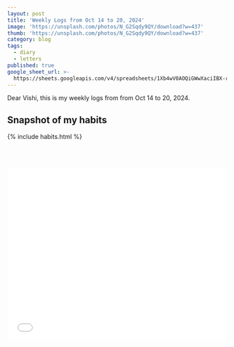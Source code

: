 ```yaml
---
layout: post
title: 'Weekly Logs from Oct 14 to 20, 2024'
image: 'https://unsplash.com/photos/N_G2Sqdy9QY/download?w=437'
thumb: 'https://unsplash.com/photos/N_G2Sqdy9QY/download?w=437'
category: blog
tags:
  - diary
  - letters
published: true
google_sheet_url: >-
  https://sheets.googleapis.com/v4/spreadsheets/1Xb4wV0AOQiGWwXaciIBX-rkFebzg8DlAcRcClshyAnA/values/Habits!A279:T291?alt=json&key=AIzaSyCgYRKf_apK3TUSYGO9WhQ5dN-ukY4H0gw
---
```


Dear Vishi, this is my weekly logs from from Oct 14 to 20, 2024.<!-- truncate_here -->

## Snapshot of my habits

{% include habits.html %}

<br/><br/>

<iframe
  id="dynamicIframe"
  style="position: relative; width: 100%; height: 400px;"
  src="{{ root_url }}/encrypted/{{ page.path | split:'/'  | last | replace: '.md' '' }}.html"
  frameborder="0"
  scrolling="no"
  allow="accelerometer; autoplay; encrypted-media; gyroscope; picture-in-picture"
  allowfullscreen
  title="Sample"
></iframe>

<script src="{{ root_url }}/js/resizeIframe.js"></script>